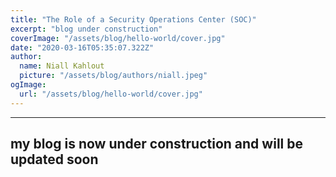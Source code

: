 ```yaml
---
title: "The Role of a Security Operations Center (SOC)"
excerpt: "blog under construction"
coverImage: "/assets/blog/hello-world/cover.jpg"
date: "2020-03-16T05:35:07.322Z"
author:
  name: Niall Kahlout
  picture: "/assets/blog/authors/niall.jpeg"
ogImage:
  url: "/assets/blog/hello-world/cover.jpg"
---
```

---
my blog is now under construction and will be updated soon
---